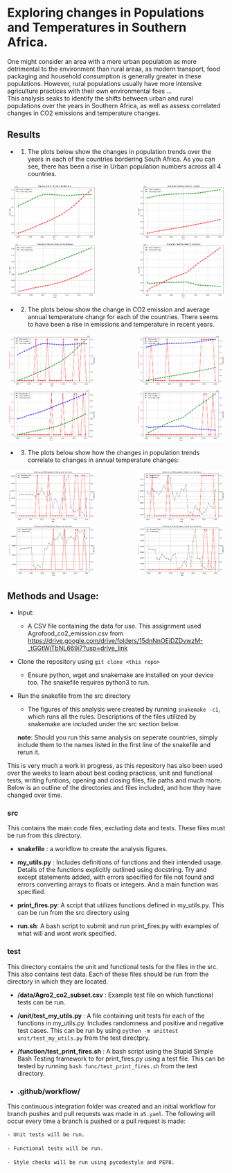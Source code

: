 # Exploring changes in Populations and Temperatures in Southern Africa. 

One might consider an area with a more urban population as more detrimental to the environment than rural areaa, as modern transport, food packaging and household consumption is generally greater in these populations. However, rural populations usually have more intensive agriculture practices with their own environmental foes ...  
This analysis seaks to identify the shifts between urban and rural populations over the years in Southern Africa, as well as assess correlated changes in CO2 emissions and temperature changes. 

## Results 

- 1. The plots below show the changes in population trends over the years in each of the countries bordering South Africa. As you can see, there has been a rise in Urban population numbers across all 4 countries. 

<div style="display: flex; flex-wrap: wrap; justify-content: space-between;">
  <img src="/doc/Namibia_py.png" alt="Image 1" style="width: 40%; margin: 2px;">
  <img src="/doc/Lesotho_py.png" alt="Image 2" style="width: 40%; margin: 2px;">
  <img src="/doc/Mozambique_py.png" alt="Image 3" style="width: 40%; margin: 2px;">
  <img src="/doc/Botswana_py.png" alt="Image 4" style="width: 40%; margin: 2px;">
</div>

- 2. The plots below show the change in CO2 emission and average annual temperature changr for each of the countries. There seems to have been a rise in emissions and temperature in recent years. 

<div style="display: flex; flex-wrap: wrap; justify-content: space-between;">
  <img src="/doc/Namibia_pt.png" alt="Image 1" style="width: 40%; margin: 2px;">
  <img src="/doc/Lesotho_pt.png" alt="Image 2" style="width: 40%; margin: 2px;">
  <img src="/doc/Mozambique_pt.png" alt="Image 3" style="width: 40%; margin: 2px;">
  <img src="/doc/Botswana_pt.png" alt="Image 4" style="width: 40%; margin: 2px;">
</div>

- 3. The plots below show how the changes in population trends correlate to changes in annual temperature changes:

<div style="display: flex; flex-wrap: wrap; justify-content: space-between;">
  <img src="/doc/Namibia_ty.png" alt="Image 1" style="width: 40%; margin: 2px;">
  <img src="/doc/Lesotho_ty.png" alt="Image 2" style="width: 40%; margin: 2px;">
  <img src="/doc/Mozambique_ty.png" alt="Image 3" style="width: 40%; margin: 2px;">
  <img src="/doc/Botswana_ty.png" alt="Image 4" style="width: 40%; margin: 2px;">
</div>


## Methods and Usage:

- Input:
	- A CSV file containing the data for use. This assignment used Agrofood_co2_emission.csv from https://drive.google.com/drive/folders/15dnNnOEjDZDvwzM-_tGGtWjTbNL669i7?usp=drive_link

- Clone the repository using `git clone <this repo>`
	- Ensure python, wget and snakemake are installed on your device too. The snakefile requires python3 to run. 

- Run the snakefile from the src directory
	- The figures of this analysis were created by running `snakemake -c1`, which runs all the rules. Descriptions of the files utilized by snakemake are included under the src section below. 

	**note**: Should you run this same analysis on seperate countries, simply include them to the names listed in the first line of the snakefile and rerun it. 


This is very much a work in progress, as this repository has also been used over the weeks to learn about best coding practices, unit and functional tests, writing funtions, opening and closing files, file paths and much more. Below is an outline of the directories and files included, and how they have changed over time. 

### src
This contains the main code files, excluding data and tests. These files must be run from this directory. 

- **snakefile** : a workflow to create the analysis figures. 

- **my_utils.py** : Includes definitions of functions and their intended usage. Details of the functions explicitly outlined using docstring. Try and except statements added, with errors specified for file not found and errors converting arrays to floats or integers. And a main function was specified. 

- **print_fires.py**: A script that utilizes functions defined in my_utils.py. This can be run from the src directory using 

- **run.sh**: A bash script to submit and run print_fires.py with examples of what will and wont work specified. 

### test
This directory contains the unit and functional tests for the files in the src. This also contains test data. Each of these files should be run from the directory in which they are located. 

- **/data/Agro2_co2_subset.csv** : Example test file on which functional tests can be run.
  
- **/unit/test_my_utils.py** : A file containing unit tests for each of the functions in my_utils.py. Includes randomness and positive and negative test cases. This can be run by using `python -m unittest unit/test_my_utils.py` from the test directpry.
  
- **/function/test_print_fires.sh** : A bash script using the Stupid Simple Bash Testing framework to  for print_fires.py using a test file. This can be tested by running `bash func/test_print_fires.sh` from the test directory.

- ### .github/workflow/
This continuous integration folder was created and an initial workflow for 
branch pushes and pull requests was made in `a5.yaml`. The following will occur every time a branch is pushed or a pull request is made:

	- Unit tests will be run.

    - Functional tests will be run.

    - Style checks will be run using pycodestyle and PEP8.
